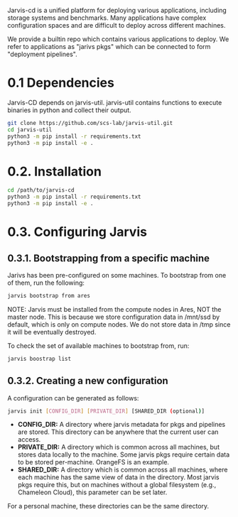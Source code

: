 Jarvis-cd is a unified platform for deploying various applications, including
storage systems and benchmarks. Many applications have complex configuration
spaces and are difficult to deploy across different machines.

We provide a builtin repo which contains various applications to deploy.
We refer to applications as "jarivs pkgs" which can be connected to form
"deployment pipelines".

# 0.1 Dependencies

Jarvis-CD depends on jarvis-util. jarvis-util contains functions to execute
binaries in python and collect their output.

```bash
git clone https://github.com/scs-lab/jarvis-util.git
cd jarvis-util
python3 -m pip install -r requirements.txt
python3 -m pip install -e .
```

# 0.2. Installation

```bash
cd /path/to/jarvis-cd
python3 -m pip install -r requirements.txt
python3 -m pip install -e .
```

# 0.3. Configuring Jarvis

## 0.3.1. Bootstrapping from a specific machine

Jarivs has been pre-configured on some machines. To bootstrap from
one of them, run the following:

```bash
jarvis bootstrap from ares
```

NOTE: Jarvis must be installed from the compute nodes in Ares, NOT the master node. This is because we store configuration data in /mnt/ssd by default, which is only on compute nodes. We do not store data in /tmp since it will be eventually destroyed.

To check the set of available machines to bootstrap from, run:
```bash
jarvis boostrap list
```

## 0.3.2. Creating a new configuration

A configuration can be generated as follows:
```bash
jarvis init [CONFIG_DIR] [PRIVATE_DIR] [SHARED_DIR (optional)]
```

* **CONFIG_DIR:** A directory where jarvis metadata for pkgs and pipelines
are stored. This directory can be anywhere that the current user can access.
* **PRIVATE_DIR:** A directory which is common across all machines, but
stores data locally to the machine. Some jarvis pkgs require certain data to
be stored per-machine. OrangeFS is an example.
* **SHARED_DIR:** A directory which is common across all machines, where
each machine has the same view of data in the directory. Most jarvis pkgs
require this, but on machines without a global filesystem (e.g., Chameleon Cloud),
this parameter can be set later.

For a personal machine, these directories can be the same directory.
